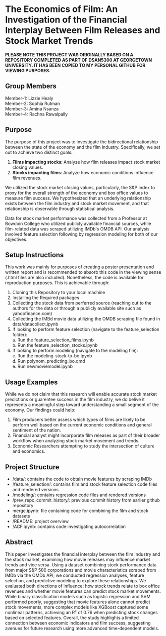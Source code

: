 # The Economics of Film: An Investigation of the Financial Interplay Between Film Releases and Stock Market Trends

**PLEASE NOTE THIS PROJECT WAS ORIGINALLY BASED ON A REPOSITORY COMPLETED AS PART OF DSAN5300 AT GEORGETOWN UNIVERSITY. IT HAS BEEN COPIED TO MY PERSONAL GITHUB FOR VIEWING PURPOSES.**

## Group Members

Member-1: Lizzie Healy\
Member-2: Sophia Rutman\
Member-3: Amina Nsanza\
Member-4: Rachna Rawalpally

## Purpose

The purpose of this project was to investigate the bidirectional relationship between the state of the economy and the film industry. Specifically, we set out to achieve two distinct goals:
  1. **Films impacting stocks**: Analyze how film releases impact stock market closing values.
  2. **Stocks impacting films**: Analyze how economic conditions influence film revenues.

We utilized the stock market closing values, particularly, the S&P index to proxy for the overall strength of the economy and box office values to measure film success. We hypothesized that an underlying relationship exists between the film industry and stock market movement, and that relationship is observable through statistical analysis.

Data for stock market performance was collected from a Professor at Bowdoin College who utilized publicly available financial sources, while film-related data was scraped utilizing IMDb's OMDB API. Our analysis involved feature selection following by regression modeling for both of our objectives.

## Setup Instructions

This work was mainly for purposes of creating a poster presentation and written report and is recommended to absorb this code in the viewing sense (.html files are also included). Nonetheless, the code is available for reproduction purposes. This is achievable through:
  1. Cloning this Repository to your local machine
  2. Installing the Required packages
  3. Collecting the stock data from perferred source (reaching out to the authors for the data or through a publicly available site such as yahoofinance.com)
  4. Collecting the IMBd movie data utilizing the OMDB scraping file found in data/datacollect.ipynb
  5. If looking to perform feature selection (navigate to the feature_selection folder):\
    a. Run the feature_selection_films.ipynb\
    b. Run the feature_selection_stocks.ipynb
  6. If looking to perform modeling (navigate to the modeling file):\
    c. Run the modeling-stock-to-bo.ipynb\
    d. Run polynom_predicting_bo.qmd\
    e. Run newmoviemodel.ipynb

## Usage Examples

While we do not claim that this research will enable accurate stock market predictions or guarentee success in the film industry, we do belive it represents a meaningful step toward understanding a small segment of the economy. Our findings could help:
  1. Film producers better assess which types of films are likely to be perform well based on the current economic conditions and general sentiment of the nation.
  2. Financial analyst might incorporate film releases as part of their broader workflow when analyzing stock market movement and trends.
  3. Economic Researchers attempting to study the intersection of culture and economics.

## Project Structure
- /data/: contains the code to obtain movie features by scraping IMDb
- /feature_selection/: contains film and stock feature selection code files and rendered versions
- /modeling/: contains regression code files and rendered versions
- /prev_repo_commit_history/: previous commit history from earlier github repository
- merge.ipynb: file containing code for combining the film and stock datasets
- /README: project overview
- /ACF.ipynb: contains code investigating autocorrelation

## Abstract

This paper investigates the financial interplay between the film industry and the stock market, examining how movie releases may influence market trends and vice versa. Using a dataset combining stock performance data from major S&P 500 corporations and movie characteristics scraped from IMDb via the OMDb API; we conducted regression analyses, feature selection, and predictive modeling to explore these relationships. We evaluated both directions of influence: how stock trends relate to box office revenues and whether movie features can predict stock market movements. While binary classification models such as logistic regression and SVM performed poorly, suggesting that movie features alone cannot predict stock movements, more complex models like XGBoost captured some nonlinear patterns, achieving an R² of 0.76 when predicting stock changes based on selected features. Overall, the study highlights a limited connection between economic indicators and film success, suggesting avenues for future research using more advanced time-dependent models.
